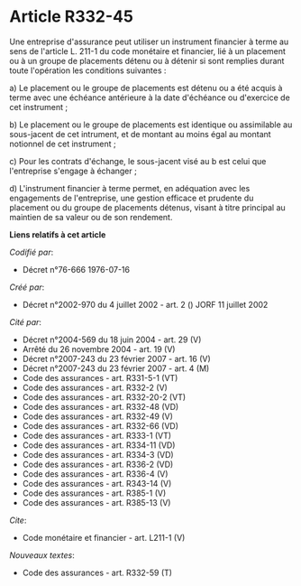 # Article R332-45

Une entreprise d'assurance peut utiliser un instrument financier à terme au sens de l'article L. 211-1 du code monétaire et
financier, lié à un placement ou à un groupe de placements détenu ou à détenir si sont remplies durant toute l'opération les
conditions suivantes : 

a) Le placement ou le groupe de placements est détenu ou a été acquis à terme avec une échéance antérieure à la date
d'échéance ou d'exercice de cet instrument ; 

b) Le placement ou le groupe de placements est identique ou assimilable au sous-jacent de cet intrument, et de montant au
moins égal au montant notionnel de cet instrument ; 

c) Pour les contrats d'échange, le sous-jacent visé au b est celui que l'entreprise s'engage à échanger ; 

d) L'instrument financier à terme permet, en adéquation avec les engagements de l'entreprise, une gestion efficace et
prudente du placement ou du groupe de placements détenus, visant à titre principal au maintien de sa valeur ou de son
rendement.

**Liens relatifs à cet article**

_Codifié par_:

  - Décret n°76-666 1976-07-16

_Créé par_:

  - Décret n°2002-970 du 4 juillet 2002 - art. 2 () JORF 11 juillet 2002

_Cité par_:

  - Décret n°2004-569 du 18 juin 2004 - art. 29 (V)
  - Arrêté du 26 novembre 2004 - art. 19 (V)
  - Décret n°2007-243 du 23 février 2007 - art. 16 (V)
  - Décret n°2007-243 du 23 février 2007 - art. 4 (M)
  - Code des assurances - art. R331-5-1 (VT)
  - Code des assurances - art. R332-2 (V)
  - Code des assurances - art. R332-20-2 (VT)
  - Code des assurances - art. R332-48 (VD)
  - Code des assurances - art. R332-49 (V)
  - Code des assurances - art. R332-66 (VD)
  - Code des assurances - art. R333-1 (VT)
  - Code des assurances - art. R334-11 (VD)
  - Code des assurances - art. R334-3 (VD)
  - Code des assurances - art. R336-2 (VD)
  - Code des assurances - art. R336-4 (V)
  - Code des assurances - art. R343-14 (V)
  - Code des assurances - art. R385-1 (V)
  - Code des assurances - art. R385-13 (V)

_Cite_:

  - Code monétaire et financier - art. L211-1 (V)

_Nouveaux textes_:

  - Code des assurances - art. R332-59 (T)
